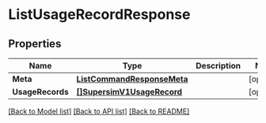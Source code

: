 # ListUsageRecordResponse

## Properties

Name | Type | Description | Notes
------------ | ------------- | ------------- | -------------
**Meta** | [**ListCommandResponseMeta**](ListCommandResponse_meta.md) |  |[optional] 
**UsageRecords** | [**[]SupersimV1UsageRecord**](supersim.v1.usage_record.md) |  |[optional] 

[[Back to Model list]](../README.md#documentation-for-models) [[Back to API list]](../README.md#documentation-for-api-endpoints) [[Back to README]](../README.md)


